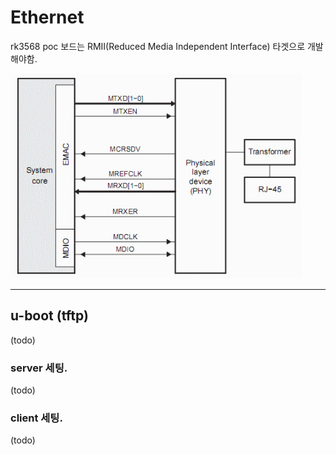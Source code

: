 # Ethernet 

rk3568 poc 보드는 RMII(Reduced Media Independent Interface) 타겟으로 개발해야함.

![](./images/ETHERNET_01.png)







-----

## u-boot (tftp) 
(todo)

### server 세팅.
(todo)

### client 세팅.
(todo)



